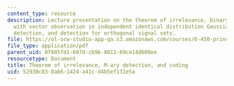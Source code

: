 ```yaml
---
content_type: resource
description: Lecture presentation on the theorem of irrelevance, binary detection
  with vector observation in independent identical distribution Gaussian noise, QAM
  detection, and detection for orthogonal signal sets.
file: https://ol-ocw-studio-app-qa.s3.amazonaws.com/courses/6-450-principles-of-digital-communication-i-fall-2009/52930c838ab61424a41cd4b5ef131e5a_MIT6_450F09_slide18.pdf
file_type: application/pdf
parent_uid: 0f805fd1-607d-cb9b-8011-69ce14d600ee
resourcetype: Document
title: Theorem of irrelevance, M-ary detection, and coding
uid: 52930c83-8ab6-1424-a41c-d4b5ef131e5a
---
```

